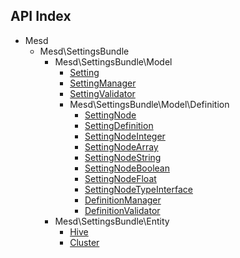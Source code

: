 API Index
---------

* Mesd
    * Mesd\SettingsBundle
        * Mesd\SettingsBundle\Model
            * [Setting](Mesd-SettingsBundle-Model-Setting.md)
            * [SettingManager](Mesd-SettingsBundle-Model-SettingManager.md)
            * [SettingValidator](Mesd-SettingsBundle-Model-SettingValidator.md)
            * Mesd\SettingsBundle\Model\Definition
                * [SettingNode](Mesd-SettingsBundle-Model-Definition-SettingNode.md)
                * [SettingDefinition](Mesd-SettingsBundle-Model-Definition-SettingDefinition.md)
                * [SettingNodeInteger](Mesd-SettingsBundle-Model-Definition-SettingNodeInteger.md)
                * [SettingNodeArray](Mesd-SettingsBundle-Model-Definition-SettingNodeArray.md)
                * [SettingNodeString](Mesd-SettingsBundle-Model-Definition-SettingNodeString.md)
                * [SettingNodeBoolean](Mesd-SettingsBundle-Model-Definition-SettingNodeBoolean.md)
                * [SettingNodeFloat](Mesd-SettingsBundle-Model-Definition-SettingNodeFloat.md)
                * [SettingNodeTypeInterface](Mesd-SettingsBundle-Model-Definition-SettingNodeTypeInterface.md)
                * [DefinitionManager](Mesd-SettingsBundle-Model-Definition-DefinitionManager.md)
                * [DefinitionValidator](Mesd-SettingsBundle-Model-Definition-DefinitionValidator.md)
        * Mesd\SettingsBundle\Entity
            * [Hive](Mesd-SettingsBundle-Entity-Hive.md)
            * [Cluster](Mesd-SettingsBundle-Entity-Cluster.md)

